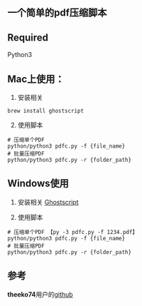 ## 一个简单的pdf压缩脚本

## Required
Python3

## Mac上使用：

1. 安装相关
```
brew install ghostscript
```

2. 使用脚本
```
# 压缩单个PDF
python/python3 pdfc.py -f {file_name}
# 批量压缩PDF
python/python3 pdfc.py -r {folder_path}
```

## Windows使用

1. 安装相关
[Ghostscript](https://ghostscript.com/releases/index.html)


2. 使用脚本
```
# 压缩单个PDF 【py -3 pdfc.py -f 1234.pdf】
python/python3 pdfc.py -f {file_name}
# 批量压缩PDF
python/python3 pdfc.py -r {folder_path}
```

## 参考
**theeko74**用户的[github](https://github.com/theeko74/pdfc)
